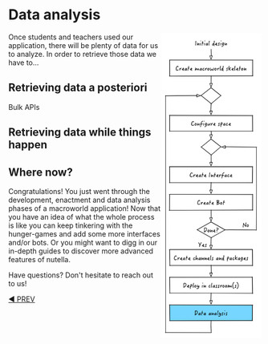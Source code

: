 # Data analysis
<img src="images/dev_process_7.png" width="200" align="right">

Once students and teachers used our application, there will be plenty of data for us to analyze. In order to retrieve those data we have to...

## Retrieving data a posteriori

Bulk APIs

## Retrieving data while things happen


## Where now?
Congratulations! You just went through the development, enactment and data analysis phases of a macroworld application! Now that you have an idea of what the whole process is like you can keep tinkering with the hunger-games and add some more interfaces and/or bots. Or you might want to digg in our in-depth guides to discover more advanced features of nutella. 

Have questions? Don't hesitate to reach out to us!


[:arrow_backward: PREV](tutorial_9.md)